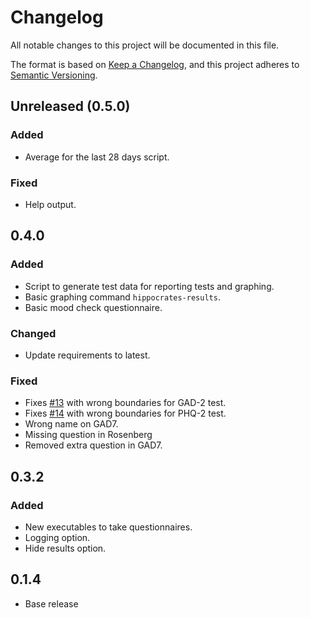 # Changelog
All notable changes to this project will be documented in this file.

The format is based on [Keep a Changelog](https://keepachangelog.com/en/1.0.0/),
and this project adheres to [Semantic Versioning](https://semver.org/spec/v2.0.0.html).

## Unreleased (0.5.0)
### Added
- Average for the last 28 days script.

### Fixed
- Help output.

## 0.4.0
### Added
- Script to generate test data for reporting tests and graphing.
- Basic graphing command `hippocrates-results`.
- Basic mood check questionnaire.

### Changed
- Update requirements to latest.

### Fixed
- Fixes [#13](https://github.com/chrishannam/hippocrates/issues/13) with
  wrong boundaries for GAD-2 test.
- Fixes [#14](https://github.com/chrishannam/hippocrates/issues/14) with
  wrong boundaries for PHQ-2 test.
- Wrong name on GAD7.
- Missing question in Rosenberg
- Removed extra question in GAD7.

## 0.3.2
### Added
- New executables to take questionnaires.
- Logging option.
- Hide results option.

## 0.1.4
- Base release
